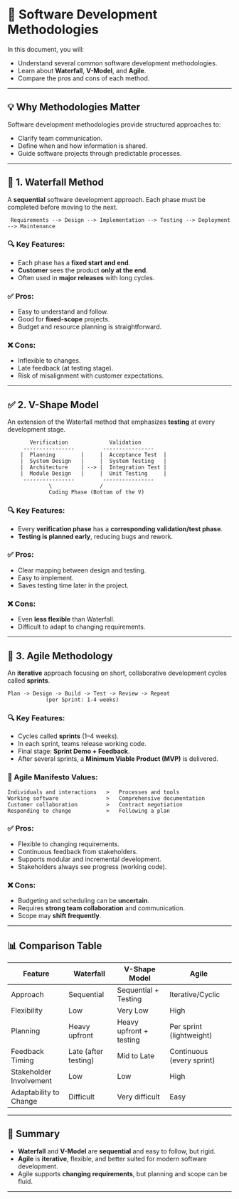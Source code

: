 # 📘 Software Development Methodologies

In this document, you will:

- Understand several common software development methodologies.
- Learn about **Waterfall**, **V-Model**, and **Agile**.
- Compare the pros and cons of each method.

---

## 💡 Why Methodologies Matter

Software development methodologies provide structured approaches to:

- Clarify team communication.
- Define when and how information is shared.
- Guide software projects through predictable processes.

---

## 🧱 1. Waterfall Method

A **sequential** software development approach. Each phase must be completed before moving to the next.

```plaintext
 Requirements --> Design --> Implementation --> Testing --> Deployment --> Maintenance
```

### 🔍 Key Features:

- Each phase has a **fixed start and end**.
- **Customer** sees the product **only at the end**.
- Often used in **major releases** with long cycles.

### ✅ Pros:

- Easy to understand and follow.
- Good for **fixed-scope** projects.
- Budget and resource planning is straightforward.

### ❌ Cons:

- Inflexible to changes.
- Late feedback (at testing stage).
- Risk of misalignment with customer expectations.

---

## ✅ 2. V-Shape Model

An extension of the Waterfall method that emphasizes **testing** at every development stage.

```plaintext
       Verification             Validation
     ----------------         ----------------
    |  Planning        |     |  Acceptance Test  |
    |  System Design   |     |  System Testing   |
    |  Architecture    | --> |  Integration Test |
    |  Module Design   |     |  Unit Testing     |
     ----------------         ----------------
             \               /
             Coding Phase (Bottom of the V)
```

### 🔍 Key Features:

- Every **verification phase** has a **corresponding validation/test phase**.
- **Testing is planned early**, reducing bugs and rework.

### ✅ Pros:

- Clear mapping between design and testing.
- Easy to implement.
- Saves testing time later in the project.

### ❌ Cons:

- Even **less flexible** than Waterfall.
- Difficult to adapt to changing requirements.

---

## 🔁 3. Agile Methodology

An **iterative** approach focusing on short, collaborative development cycles called **sprints**.

```plaintext
Plan -> Design -> Build -> Test -> Review -> Repeat
            (per Sprint: 1-4 weeks)
```

### 🔍 Key Features:

- Cycles called **sprints** (1–4 weeks).
- In each sprint, teams release working code.
- Final stage: **Sprint Demo + Feedback**.
- After several sprints, a **Minimum Viable Product (MVP)** is delivered.

### 🧭 Agile Manifesto Values:

```plaintext
Individuals and interactions   >   Processes and tools
Working software               >   Comprehensive documentation
Customer collaboration         >   Contract negotiation
Responding to change           >   Following a plan
```

### ✅ Pros:

- Flexible to changing requirements.
- Continuous feedback from stakeholders.
- Supports modular and incremental development.
- Stakeholders always see progress (working code).

### ❌ Cons:

- Budgeting and scheduling can be **uncertain**.
- Requires **strong team collaboration** and communication.
- Scope may **shift frequently**.

---

## 📊 Comparison Table

| Feature                 | Waterfall            | V-Shape Model           | Agile                     |
| ----------------------- | -------------------- | ----------------------- | ------------------------- |
| Approach                | Sequential           | Sequential + Testing    | Iterative/Cyclic          |
| Flexibility             | Low                  | Very Low                | High                      |
| Planning                | Heavy upfront        | Heavy upfront + testing | Per sprint (lightweight)  |
| Feedback Timing         | Late (after testing) | Mid to Late             | Continuous (every sprint) |
| Stakeholder Involvement | Low                  | Low                     | High                      |
| Adaptability to Change  | Difficult            | Very difficult          | Easy                      |

---

## 🧠 Summary

- **Waterfall** and **V-Model** are **sequential** and easy to follow, but rigid.
- **Agile** is **iterative**, flexible, and better suited for modern software development.
- Agile supports **changing requirements**, but planning and scope can be fluid.

---
